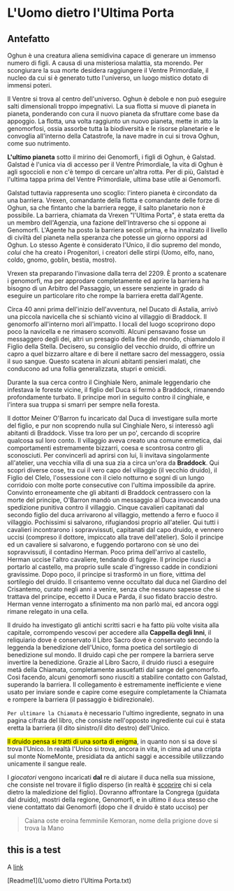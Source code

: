 # L'Uomo dietro l'Ultima Porta



## Antefatto

Oghun è una creatura aliena semidivina capace di generare un immenso numero di figli. A causa di una misteriosa malattia, sta morendo. Per scongiurare la sua morte desidera raggiungere il Ventre Primordiale, il nucleo da cui si è generato tutto l'universo, un luogo mistico dotato di immensi poteri.

Il Ventre si trova al centro dell'universo. Oghun è debole e non può eseguire salti dimensionali troppo impegnativi. La sua flotta si muove di pianeta in pianeta, ponderando con cura il nuovo pianeta da sfruttare come base da appoggio. La flotta, una volta raggiunto un nuovo pianeta, mette in atto la genomorfosi, ossia assorbe tutta la biodiversità e le risorse planetarie e le convoglia all'interno della Catastrofe, la nave madre in cui si trova Oghun, come suo nutrimento.

**L'ultimo pianeta** sotto il mirino dei Genomorfi, i figli di Oghun, è Galstad. Galstad è l'unica via di accesso per il Ventre Primordiale, la vita di Oghun è agli sgoccioli e non c'è tempo di cercare un'altra rotta. Per di più, Galstad è l'ultima tappa prima del Ventre Primordiale, ultima base utile ai Genomorfi.

Galstad tuttavia rappresenta uno scoglio: l'intero pianeta è circondato da una barriera. Vrexen, comandante della flotta e comandante delle forze di Oghun, sa che fintanto che la barriera regge, il salto planetario non è possibile.
La barriera, chiamata da Vrexen "l'Ultima Porta", è stata eretta da un membro dell'Agenzia, una fazione dell'Intraverso che si oppone ai Genomorfi. L'Agente ha posto la barriera secoli prima, e ha innalzato il livello di civiltà del pianeta nella speranza che potesse un giorno opporsi ad Oghun. Lo stesso Agente è considerato l'Unico, il dio supremo del mondo, _colui_ che ha creato i Progenitori, i creatori delle stirpi (Uomo, elfo, nano, coldo, gnomo, goblin, bestia, mostro).

Vrexen sta preparando l'invasione dalla terra del 2209. È pronto a scatenare i genomorfi, ma per approdare completamente ed aprire la barriera ha bisogno di un Arbitro del Passaggio, un essere senziente in grado di eseguire un particolare rito che rompe la barriera eretta dall'Agente.

Circa 40 anni prima dell'inizio dell'avventura, nel Ducato di Astalia, arrivò una piccola navicella che si schiantò vicino al villaggio di Braddock. Il genomorfo all'interno morì all'impatto. I locali del luogo scoprirono dopo poco la navicella e ne rimasero sconvolti. Alcuni pensavano fosse un messaggero degli dei, altri un presagio della fine del mondo, chiamandolo il Figlio della Stella. Decisero, su consiglio del vecchio druido, di offrire un capro a quel bizzarro altare e di bere il nettare sacro del messaggero, ossia il suo sangue. Questo scatena in alcuni abitanti pensieri malati, che conducono ad una follia generalizzata, stupri e omicidi.

Durante la sua cerca contro il Cinghiale Nero, animale leggendario che infestava le foreste vicine, il figlio del Duca si fermò a Braddock, rimanendo profondamente turbato. Il principe morì in seguito contro il cinghiale, e l'intera sua truppa si smarrì per sempre nella foresta.

Il dottor Meiner O'Barron fu incaricato dal Duca di investigare sulla morte del figlio, e pur non scoprendo nulla sul Cinghiale Nero, si interessò agli abitanti di Braddock. Visse tra loro per un po', cercando di scoprire qualcosa sul loro conto. Il villaggio aveva creato una comune ermetica, dai comportamenti estremamente bizzarri, coesa e scontrosa contro gli sconosciuti.
Per convincerli ad aprirsi con lui, li invitava singolarmente all'atelier, una vecchia villa di una sua zia a circa un'ora da **Braddock**. Qui scoprì diverse cose, tra cui il vero capo del villaggio (il vecchio druido), il Figlio del CIelo, l'ossessione con il cielo notturno e sogni di un lungo corridoio con molte porte consecutive con l'ultima impossibile da aprire.
Convinto erroneamente che gli abitanti di Braddock centrassero con la morte del principe, O'Barron mandò un messaggio al Duca invocando una spedizione punitiva contro il villaggio. Cinque cavalieri capitanati dal secondo figlio del duca arrivarono al villaggio, mettendo a ferro e fuoco il villaggio. Pochissimi si salvarono, rifugiandosi proprio all'atelier. Qui tutti i cavalieri incontrarono i sopravvissuti, capitanati dal capo druido, e vennero uccisi (compreso il dottore, impiccato alla trave dell'atelier). Solo il principe ed un cavaliere si salvarono, e fuggendo portarono con sè uno dei sopravvissuti, il contadino Herman. Poco prima dell'arrivo al castello, Herman uccise l'altro cavaliere, tendando di fuggire. Il principe riuscì a portarlo al castello, ma proprio sulle scale d'ingresso cadde in condizioni gravissime. Dopo poco, il principe si trasformò in un fiore, vittima del sortilegio del druido. Il crisantemo venne occultato dal duca nel Giardino del Crisantemo, curato negli anni a venire, senza che nessuno sapesse che si trattava del principe, eccetto il Duca e Parda, il suo fidato braccio destro.
Herman venne interrogato a sfinimento ma non parlò mai, ed ancora oggi rimane relegato in una cella.

Il druido ha investigato gli antichi scritti sacri e ha fatto più volte visita alla capitale, corrompendo vescovi per accedere alla **Cappella degli Inni**, il reliquiario dove è conservato il Libro Sacro dove è conservato secondo la leggenda la benedizione dell'Unico, forma poetica del sortilegio di benedizione sul mondo. Il druido capì che per rompere la barriera serve invertire la benedizione. Grazie al Libro Sacro, il druido riuscì a eseguire metà della Chiamata, completamente assuefatti dal sange del genomorfo. Così facendo, alcuni genomorfi sono riusciti a stabilire contatto con Galstad, superando la barriera. Il collegamento è estremamente inefficiente e viene usato per inviare sonde e capire come eseguire completamente la Chiamata e rompere la barriera (il passaggio è bidirezionale).

`Per ultimare la Chiamata` è necessario l'ultimo ingrediente, segnato in una pagina cifrata del libro, che consiste nell'opposto ingrediente cui cui è stata eretta la barriera (il dito sinistro/il dito destro) dell'Unico.

<mark>Il druido pensa si tratti di una sorta di enigma</mark>, in quanto non si sa dove si trova l'Unico. In realtà l'Unico si trova, ancora in vita, in cima ad una cripta sul monte NomeMonte, presidiata da antichi saggi e accessibile utilizzando unicamente il sangue reale.

I _giocatori_ vengono incaricati __dal__ re di aiutare il duca nella sua missione, che consiste nel trovare il figlio disperso (in realtà è <u>scoprire</u> chi si cela dietro la maledizione del figlio). Dovranno affrontare la Congrega (guidata dal druido), mostri della regione, Genomorfi, e in ultimo il `duca` stesso che viene contattato dai Genomorfi (dopo che il druido è stato ucciso) per 



> Caiana oste eroina femminile
> Kemoran, nome della prigione dove si trova la Mano
>



## this is a test





A [link](#antefatto) 

[Readme1](L'uomo dietro l'Ultima Porta.txt)


